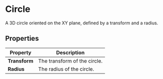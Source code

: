# Circle

A 3D circle oriented on the XY plane, defined by a transform and a radius.

## Properties

| **Property**  | **Description**              |
| ------------- | ---------------------------- |
| **Transform** | The transform of the circle. |
| **Radius**    | The radius of the circle.    |

